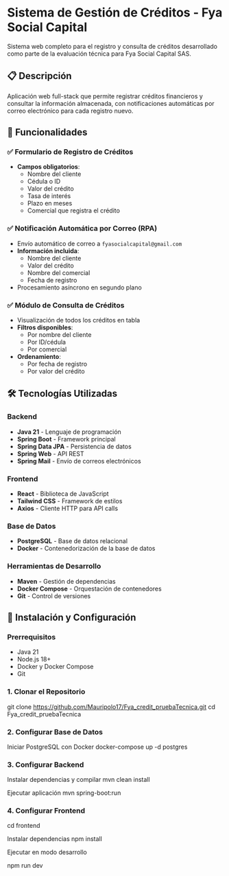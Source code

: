 # Sistema de Gestión de Créditos - Fya Social Capital

Sistema web completo para el registro y consulta de créditos desarrollado como parte de la evaluación técnica para Fya Social Capital SAS.

## 📋 Descripción

Aplicación web full-stack que permite registrar créditos financieros y consultar la información almacenada, con notificaciones automáticas por correo electrónico para cada registro nuevo.

## 🚀 Funcionalidades

### ✅ Formulario de Registro de Créditos
- **Campos obligatorios**:
  - Nombre del cliente
  - Cédula o ID
  - Valor del crédito
  - Tasa de interés
  - Plazo en meses
  - Comercial que registra el crédito

### ✅ Notificación Automática por Correo (RPA)
- Envío automático de correo a `fyasocialcapital@gmail.com`
- **Información incluida**:
  - Nombre del cliente
  - Valor del crédito
  - Nombre del comercial
  - Fecha de registro
- Procesamiento asíncrono en segundo plano

### ✅ Módulo de Consulta de Créditos
- Visualización de todos los créditos en tabla
- **Filtros disponibles**:
  - Por nombre del cliente
  - Por ID/cédula
  - Por comercial
- **Ordenamiento**:
  - Por fecha de registro
  - Por valor del crédito

## 🛠️ Tecnologías Utilizadas

### Backend
- **Java 21** - Lenguaje de programación
- **Spring Boot** - Framework principal
- **Spring Data JPA** - Persistencia de datos
- **Spring Web** - API REST
- **Spring Mail** - Envío de correos electrónicos

### Frontend
- **React** - Biblioteca de JavaScript
- **Tailwind CSS** - Framework de estilos
- **Axios** - Cliente HTTP para API calls

### Base de Datos
- **PostgreSQL** - Base de datos relacional
- **Docker** - Contenedorización de la base de datos

### Herramientas de Desarrollo
- **Maven** - Gestión de dependencias
- **Docker Compose** - Orquestación de contenedores
- **Git** - Control de versiones


## 🚀 Instalación y Configuración

### Prerrequisitos
- Java 21
- Node.js 18+
- Docker y Docker Compose
- Git

### 1. Clonar el Repositorio
git clone https://github.com/Mauripolo17/Fya_credit_pruebaTecnica.git
cd Fya_credit_pruebaTecnica

### 2. Configurar Base de Datos
Iniciar PostgreSQL con Docker
docker-compose up -d postgres


### 3. Configurar Backend

Instalar dependencias y compilar
mvn clean install

Ejecutar aplicación
mvn spring-boot:run

### 4. Configurar Frontend

cd frontend

Instalar dependencias
npm install

Ejecutar en modo desarrollo

npm run dev

